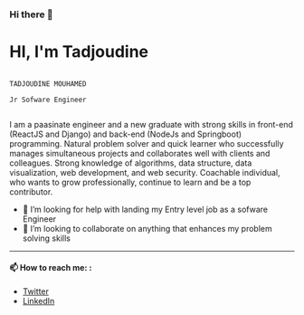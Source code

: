 ### Hi there 👋
# HI, I'm Tadjoudine

```

TADJOUDINE MOUHAMED

Jr Sofware Engineer 


```

I am a paasinate engineer and a new  graduate with strong skills in front-end (ReactJS and Django) and back-end (NodeJs and Springboot) programming. Natural problem solver and quick learner who successfully manages simultaneous projects and collaborates well with clients and colleagues. Strong knowledge of algorithms, data structure, data visualization, web development, and web security. Coachable individual, who wants to grow professionally, continue to learn and be a top contributor.
- 🤔 I’m looking for help with landing my Entry level job as a sofware Engineer 
- 👯 I’m looking to collaborate on anything that enhances my problem solving skills


-----


#### 📫 How to reach me: :
* [Twitter](https://twitter.com/home?lang=en)
* [LinkedIn](https://www.linkedin.com/in/tadj/)


